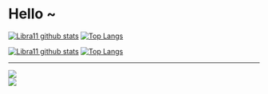 # Hello ~ 

[![Libra11 github stats](https://github-readme-stats.vercel.app/api?username=AiMiDi&count_private=true&show_icons=true&icon_color=e1c442&text_color=424242&title_color=l7395df&bg_color=0,e55d87,5fc3e4&line_height=27&include_all_commits=true&hide_border=true)](https://github.com/AiMiDi) [![Top Langs](https://github-readme-stats.vercel.app/api/top-langs/?username=AiMiDi&icon_color=e1c442&text_color=424242&title_color=l7395df&bg_color=0,e55d87,5fc3e4&hide_border=true)](https://github.com/AiMiDi)

[![Libra11 github stats](https://github-readme-stats.vercel.app/api?username=AiMiDi&count_private=true&show_icons=true&icon_color=e1c442&text_color=424242&title_color=d83a7cdf&bg_color=0,5fc3e4,e55d87&locale=cn&line_height=27&include_all_commits=true&hide_border=true)](https://github.com/AiMiDi) [![Top Langs](https://github-readme-stats.vercel.app/api/top-langs/?username=AiMiDi&icon_color=e1c442&text_color=424242&title_color=d83a7cdf&bg_color=0,5fc3e4,e55d87&locale=cn&hide_border=true)](https://github.com/AiMiDi)

------
[![](https://img.shields.io/badge/-@AiMiDi-%23181717?style=flat-square&logo=github)](https://github.com/AiMiDi)   
[![](https://img.shields.io/badge/-%40艾米蒂aimidi-blue?style=flat-square&logo=bilibili)](https://space.bilibili.com/30898053)


<!--
**AiMiDi/AiMiDi** is a ✨ _special_ ✨ repository because its `README.md` (this file) appears on your GitHub profile.

Here are some ideas to get you started:

- 🔭 I’m currently working on ...
- 🌱 I’m currently learning ...
- 👯 I’m looking to collaborate on ...
- 🤔 I’m looking for help with ...
- 💬 Ask me about ...
- 📫 How to reach me: ...
- 😄 Pronouns: ...
- ⚡ Fun fact: ...
-->
